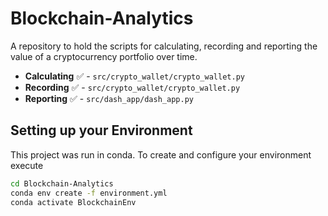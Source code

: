 # Blockchain-Analytics
A repository to hold the scripts for calculating, recording and reporting the value of a cryptocurrency portfolio over time.

- **Calculating** ✅ - `src/crypto_wallet/crypto_wallet.py`
- **Recording** ✅ - `src/crypto_wallet/crypto_wallet.py`
- **Reporting** ✅ - `src/dash_app/dash_app.py`

## Setting up your Environment

This project was run in conda. To create and configure your environment execute
```bash
cd Blockchain-Analytics
conda env create -f environment.yml
conda activate BlockchainEnv
```

